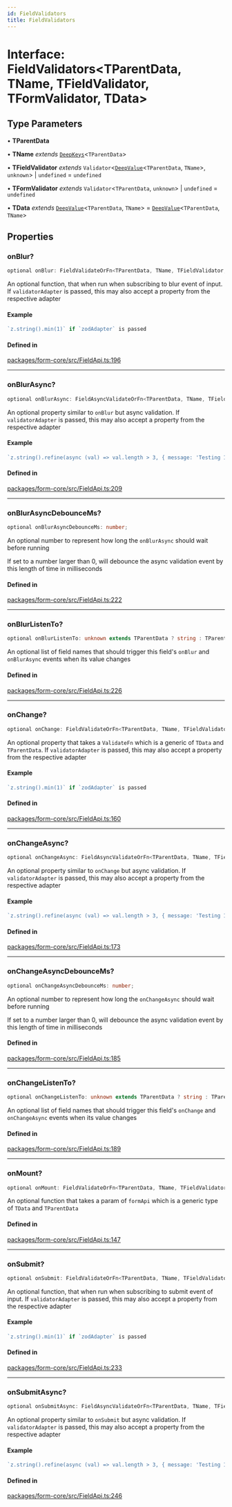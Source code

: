 ```yaml
---
id: FieldValidators
title: FieldValidators
---
```


# Interface: FieldValidators\<TParentData, TName, TFieldValidator, TFormValidator, TData\>

## Type Parameters

• **TParentData**

• **TName** *extends* [`DeepKeys`](../type-aliases/deepkeys.md)\<`TParentData`\>

• **TFieldValidator** *extends* `Validator`\<[`DeepValue`](../type-aliases/deepvalue.md)\<`TParentData`, `TName`\>, `unknown`\> \| `undefined` = `undefined`

• **TFormValidator** *extends* `Validator`\<`TParentData`, `unknown`\> \| `undefined` = `undefined`

• **TData** *extends* [`DeepValue`](../type-aliases/deepvalue.md)\<`TParentData`, `TName`\> = [`DeepValue`](../type-aliases/deepvalue.md)\<`TParentData`, `TName`\>

## Properties

### onBlur?

```ts
optional onBlur: FieldValidateOrFn<TParentData, TName, TFieldValidator, TFormValidator, TData>;
```

An optional function, that when run when subscribing to blur event of input.
If `validatorAdapter` is passed, this may also accept a property from the respective adapter

#### Example

```ts
`z.string().min(1)` if `zodAdapter` is passed
```

#### Defined in

[packages/form-core/src/FieldApi.ts:196](https://github.com/TanStack/form/blob/bde3b1cb3de955b47034f0bfaa43dec13c67999a/packages/form-core/src/FieldApi.ts#L196)

***

### onBlurAsync?

```ts
optional onBlurAsync: FieldAsyncValidateOrFn<TParentData, TName, TFieldValidator, TFormValidator, TData>;
```

An optional property similar to `onBlur` but async validation. If `validatorAdapter`
is passed, this may also accept a property from the respective adapter

#### Example

```ts
`z.string().refine(async (val) => val.length > 3, { message: 'Testing 123' })` if `zodAdapter` is passed
```

#### Defined in

[packages/form-core/src/FieldApi.ts:209](https://github.com/TanStack/form/blob/bde3b1cb3de955b47034f0bfaa43dec13c67999a/packages/form-core/src/FieldApi.ts#L209)

***

### onBlurAsyncDebounceMs?

```ts
optional onBlurAsyncDebounceMs: number;
```

An optional number to represent how long the `onBlurAsync` should wait before running

If set to a number larger than 0, will debounce the async validation event by this length of time in milliseconds

#### Defined in

[packages/form-core/src/FieldApi.ts:222](https://github.com/TanStack/form/blob/bde3b1cb3de955b47034f0bfaa43dec13c67999a/packages/form-core/src/FieldApi.ts#L222)

***

### onBlurListenTo?

```ts
optional onBlurListenTo: unknown extends TParentData ? string : TParentData extends readonly any[] & IsTuple<TParentData> ? PrefixTupleAccessor<TParentData<TParentData>, AllowedIndexes<TParentData<TParentData>, never>, []> : TParentData extends any[] ? PrefixArrayAccessor<TParentData<TParentData>, [any]> : TParentData extends Date ? never : TParentData extends object ? PrefixObjectAccessor<TParentData<TParentData>, []> : TParentData extends string | number | bigint | boolean ? "" : never[];
```

An optional list of field names that should trigger this field's `onBlur` and `onBlurAsync` events when its value changes

#### Defined in

[packages/form-core/src/FieldApi.ts:226](https://github.com/TanStack/form/blob/bde3b1cb3de955b47034f0bfaa43dec13c67999a/packages/form-core/src/FieldApi.ts#L226)

***

### onChange?

```ts
optional onChange: FieldValidateOrFn<TParentData, TName, TFieldValidator, TFormValidator, TData>;
```

An optional property that takes a `ValidateFn` which is a generic of `TData` and `TParentData`.
If `validatorAdapter` is passed, this may also accept a property from the respective adapter

#### Example

```ts
`z.string().min(1)` if `zodAdapter` is passed
```

#### Defined in

[packages/form-core/src/FieldApi.ts:160](https://github.com/TanStack/form/blob/bde3b1cb3de955b47034f0bfaa43dec13c67999a/packages/form-core/src/FieldApi.ts#L160)

***

### onChangeAsync?

```ts
optional onChangeAsync: FieldAsyncValidateOrFn<TParentData, TName, TFieldValidator, TFormValidator, TData>;
```

An optional property similar to `onChange` but async validation. If `validatorAdapter`
is passed, this may also accept a property from the respective adapter

#### Example

```ts
`z.string().refine(async (val) => val.length > 3, { message: 'Testing 123' })` if `zodAdapter` is passed
```

#### Defined in

[packages/form-core/src/FieldApi.ts:173](https://github.com/TanStack/form/blob/bde3b1cb3de955b47034f0bfaa43dec13c67999a/packages/form-core/src/FieldApi.ts#L173)

***

### onChangeAsyncDebounceMs?

```ts
optional onChangeAsyncDebounceMs: number;
```

An optional number to represent how long the `onChangeAsync` should wait before running

If set to a number larger than 0, will debounce the async validation event by this length of time in milliseconds

#### Defined in

[packages/form-core/src/FieldApi.ts:185](https://github.com/TanStack/form/blob/bde3b1cb3de955b47034f0bfaa43dec13c67999a/packages/form-core/src/FieldApi.ts#L185)

***

### onChangeListenTo?

```ts
optional onChangeListenTo: unknown extends TParentData ? string : TParentData extends readonly any[] & IsTuple<TParentData> ? PrefixTupleAccessor<TParentData<TParentData>, AllowedIndexes<TParentData<TParentData>, never>, []> : TParentData extends any[] ? PrefixArrayAccessor<TParentData<TParentData>, [any]> : TParentData extends Date ? never : TParentData extends object ? PrefixObjectAccessor<TParentData<TParentData>, []> : TParentData extends string | number | bigint | boolean ? "" : never[];
```

An optional list of field names that should trigger this field's `onChange` and `onChangeAsync` events when its value changes

#### Defined in

[packages/form-core/src/FieldApi.ts:189](https://github.com/TanStack/form/blob/bde3b1cb3de955b47034f0bfaa43dec13c67999a/packages/form-core/src/FieldApi.ts#L189)

***

### onMount?

```ts
optional onMount: FieldValidateOrFn<TParentData, TName, TFieldValidator, TFormValidator, TData>;
```

An optional function that takes a param of `formApi` which is a generic type of `TData` and `TParentData`

#### Defined in

[packages/form-core/src/FieldApi.ts:147](https://github.com/TanStack/form/blob/bde3b1cb3de955b47034f0bfaa43dec13c67999a/packages/form-core/src/FieldApi.ts#L147)

***

### onSubmit?

```ts
optional onSubmit: FieldValidateOrFn<TParentData, TName, TFieldValidator, TFormValidator, TData>;
```

An optional function, that when run when subscribing to submit event of input.
If `validatorAdapter` is passed, this may also accept a property from the respective adapter

#### Example

```ts
`z.string().min(1)` if `zodAdapter` is passed
```

#### Defined in

[packages/form-core/src/FieldApi.ts:233](https://github.com/TanStack/form/blob/bde3b1cb3de955b47034f0bfaa43dec13c67999a/packages/form-core/src/FieldApi.ts#L233)

***

### onSubmitAsync?

```ts
optional onSubmitAsync: FieldAsyncValidateOrFn<TParentData, TName, TFieldValidator, TFormValidator, TData>;
```

An optional property similar to `onSubmit` but async validation. If `validatorAdapter`
is passed, this may also accept a property from the respective adapter

#### Example

```ts
`z.string().refine(async (val) => val.length > 3, { message: 'Testing 123' })` if `zodAdapter` is passed
```

#### Defined in

[packages/form-core/src/FieldApi.ts:246](https://github.com/TanStack/form/blob/bde3b1cb3de955b47034f0bfaa43dec13c67999a/packages/form-core/src/FieldApi.ts#L246)
